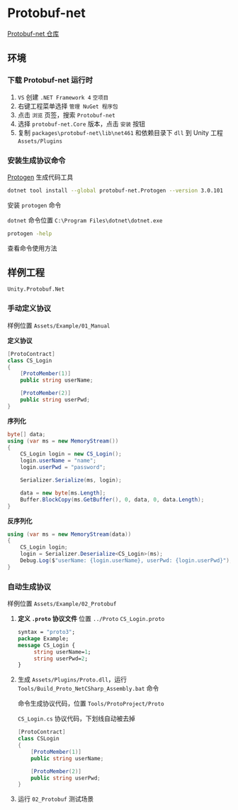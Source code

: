 # Protobuf-net

[Protobuf-net 仓库](https://github.com/protobuf-net/protobuf-net) 

## 环境

### 下载 Protobuf-net 运行时

1. `VS` 创建 `.NET Framework 4` `空项目`
2. 右键工程菜单选择 `管理 NuGet 程序包` 
3. 点击 `浏览` 页签，搜索 `Protobuf-net`  
4. 选择 `protobuf-net.Core` 版本，点击 `安装` 按钮
5. 复制 `packages\protobuf-net\lib\net461` 和依赖目录下 `dll` 到 Unity 工程 `Assets/Plugins`



### 安装生成协议命令

[Protogen](https://www.nuget.org/packages/protobuf-net.Protogen) 生成代码工具

```sh
dotnet tool install --global protobuf-net.Protogen --version 3.0.101
```

安装 `protogen` 命令

`dotnet` 命令位置 `C:\Program Files\dotnet\dotnet.exe`

```sh
protogen -help
```

查看命令使用方法





## **样例工程**

`Unity.Protobuf.Net`

### 手动定义协议

样例位置 `Assets/Example/01_Manual`

**定义协议**

```c#
[ProtoContract]
class CS_Login
{
    [ProtoMember(1)]
    public string userName;

    [ProtoMember(2)]
    public string userPwd;
}
```
**序列化**

```c#
byte[] data;
using (var ms = new MemoryStream())
{
    CS_Login login = new CS_Login();
    login.userName = "name";
    login.userPwd = "password";

    Serializer.Serialize(ms, login);

    data = new byte[ms.Length];
    Buffer.BlockCopy(ms.GetBuffer(), 0, data, 0, data.Length);
}
```

**反序列化**

```c#
using (var ms = new MemoryStream(data))
{
    CS_Login login;
    login = Serializer.Deserialize<CS_Login>(ms);
    Debug.Log($"userName: {login.userName}, userPwd: {login.userPwd}");
}
```

### 自动生成协议

 样例位置 `Assets/Example/02_Protobuf`

1. **定义 `.proto` 协议文件**
    位置 `../Proto`
    `CS_Login.proto`

   ```protobuf
   syntax = "proto3";
   package Example;
   message CS_Login {
        string userName=1;
        string userPwd=2;
   }
   ```

2. 生成 `Assets/Plugins/Proto.dll`，运行 `Tools/Build_Proto_NetCSharp_Assembly.bat` 命令

   命令生成协议代码，位置 `Tools/ProtoProject/Proto`

   `CS_Login.cs` 协议代码，下划线自动被去掉

   ```c#
   [ProtoContract]
   class CSLogin
   {
       [ProtoMember(1)]
       public string userName;
   
       [ProtoMember(2)]
       public string userPwd;
   }
   ```

3. 运行 `02_Protobuf` 测试场景


